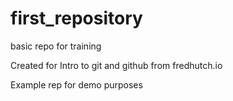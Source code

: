 # first_repository
 basic repo for training

Created for Intro to git and github from fredhutch.io

Example rep for demo purposes
